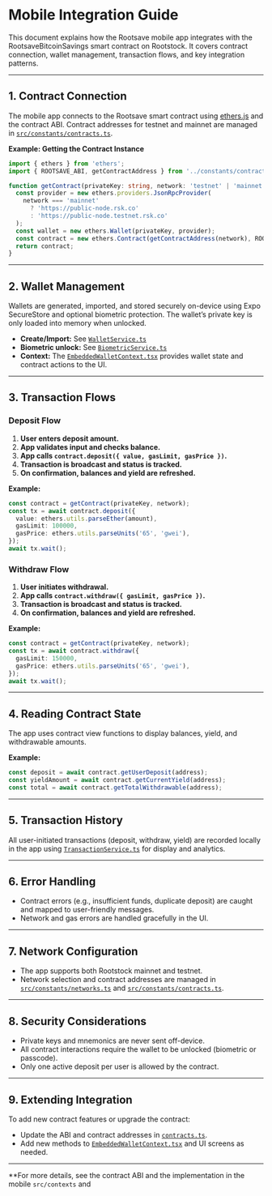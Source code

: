 # Mobile Integration Guide

This document explains how the Rootsave mobile app integrates with the RootsaveBitcoinSavings smart contract on Rootstock. It covers contract connection, wallet management, transaction flows, and key integration patterns.

---

## 1. Contract Connection

The mobile app connects to the Rootsave smart contract using [ethers.js](https://docs.ethers.org/) and the contract ABI. Contract addresses for testnet and mainnet are managed in [`src/constants/contracts.ts`](../mobile/src/constants/contracts.ts).

**Example: Getting the Contract Instance**
```typescript
import { ethers } from 'ethers';
import { ROOTSAVE_ABI, getContractAddress } from '../constants/contracts';

function getContract(privateKey: string, network: 'testnet' | 'mainnet') {
  const provider = new ethers.providers.JsonRpcProvider(
    network === 'mainnet'
      ? 'https://public-node.rsk.co'
      : 'https://public-node.testnet.rsk.co'
  );
  const wallet = new ethers.Wallet(privateKey, provider);
  const contract = new ethers.Contract(getContractAddress(network), ROOTSAVE_ABI, wallet);
  return contract;
}
```

---

## 2. Wallet Management

Wallets are generated, imported, and stored securely on-device using Expo SecureStore and optional biometric protection. The wallet’s private key is only loaded into memory when unlocked.

- **Create/Import:** See [`WalletService.ts`](../mobile/src/services/WalletService.ts)
- **Biometric unlock:** See [`BiometricService.ts`](../mobile/src/services/BiometricService.ts)
- **Context:** The [`EmbeddedWalletContext.tsx`](../mobile/src/contexts/EmbeddedWalletContext.tsx) provides wallet state and contract actions to the UI.

---

## 3. Transaction Flows

### Deposit Flow

1. **User enters deposit amount.**
2. **App validates input and checks balance.**
3. **App calls `contract.deposit({ value, gasLimit, gasPrice })`.**
4. **Transaction is broadcast and status is tracked.**
5. **On confirmation, balances and yield are refreshed.**

**Example:**
```typescript
const contract = getContract(privateKey, network);
const tx = await contract.deposit({
  value: ethers.utils.parseEther(amount),
  gasLimit: 100000,
  gasPrice: ethers.utils.parseUnits('65', 'gwei'),
});
await tx.wait();
```

### Withdraw Flow

1. **User initiates withdrawal.**
2. **App calls `contract.withdraw({ gasLimit, gasPrice })`.**
3. **Transaction is broadcast and status is tracked.**
4. **On confirmation, balances and yield are refreshed.**

**Example:**
```typescript
const contract = getContract(privateKey, network);
const tx = await contract.withdraw({
  gasLimit: 150000,
  gasPrice: ethers.utils.parseUnits('65', 'gwei'),
});
await tx.wait();
```

---

## 4. Reading Contract State

The app uses contract view functions to display balances, yield, and withdrawable amounts.

**Example:**
```typescript
const deposit = await contract.getUserDeposit(address);
const yieldAmount = await contract.getCurrentYield(address);
const total = await contract.getTotalWithdrawable(address);
```

---

## 5. Transaction History

All user-initiated transactions (deposit, withdraw, yield) are recorded locally in the app using [`TransactionService.ts`](../mobile/src/services/TransactionService.ts) for display and analytics.

---

## 6. Error Handling

- Contract errors (e.g., insufficient funds, duplicate deposit) are caught and mapped to user-friendly messages.
- Network and gas errors are handled gracefully in the UI.

---

## 7. Network Configuration

- The app supports both Rootstock mainnet and testnet.
- Network selection and contract addresses are managed in [`src/constants/networks.ts`](../mobile/src/constants/networks.ts) and [`src/constants/contracts.ts`](../mobile/src/constants/contracts.ts).

---

## 8. Security Considerations

- Private keys and mnemonics are never sent off-device.
- All contract interactions require the wallet to be unlocked (biometric or passcode).
- Only one active deposit per user is allowed by the contract.

---

## 9. Extending Integration

To add new contract features or upgrade the contract:
- Update the ABI and contract addresses in [`contracts.ts`](../mobile/src/constants/contracts.ts).
- Add new methods to [`EmbeddedWalletContext.tsx`](../mobile/src/contexts/EmbeddedWalletContext.tsx) and UI screens as needed.

---

**For more details, see the contract ABI and the implementation in the mobile `src/contexts` and